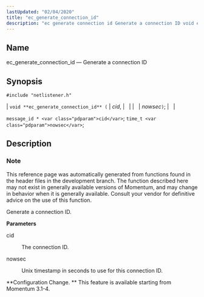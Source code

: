 ```yaml
---
lastUpdated: "02/04/2020"
title: "ec_generate_connection_id"
description: "ec generate connection id Generate a connection ID void ec generate connection id cid nowsec message id cid time t nowsec This reference page was automatically generated from functions found in the header files in the development branch The function described here may not exist in generally available versions of..."
---
```


<a name="apis.ec_generate_connection_id"></a> 
## Name

ec_generate_connection_id — Generate a connection ID

## Synopsis

`#include "netlistener.h"`

| `void **ec_generate_connection_id** (` | <var class="pdparam">cid</var>, |   |
|   | <var class="pdparam">nowsec</var>`)`; |   |

`message_id * <var class="pdparam">cid</var>`;
`time_t <var class="pdparam">nowsec</var>`;<a name="idp49030576"></a> 
## Description

### Note

This reference page was automatically generated from functions found in the header files in the development branch. The function described here may not exist in generally available versions of Momentum, and may change in behavior when it is generally available. Consult your vendor for definitive advice on the use of this function.

Generate a connection ID.

**<a name="idp49033424"></a> Parameters**

<dl class="variablelist">

<dt>cid</dt>

<dd>

The connection ID.

</dd>

<dt>nowsec</dt>

<dd>

Unix timestamp in seconds to use for this connection ID.

</dd>

</dl>

**Configuration Change. ** This feature is available starting from Momentum 3.1-4.